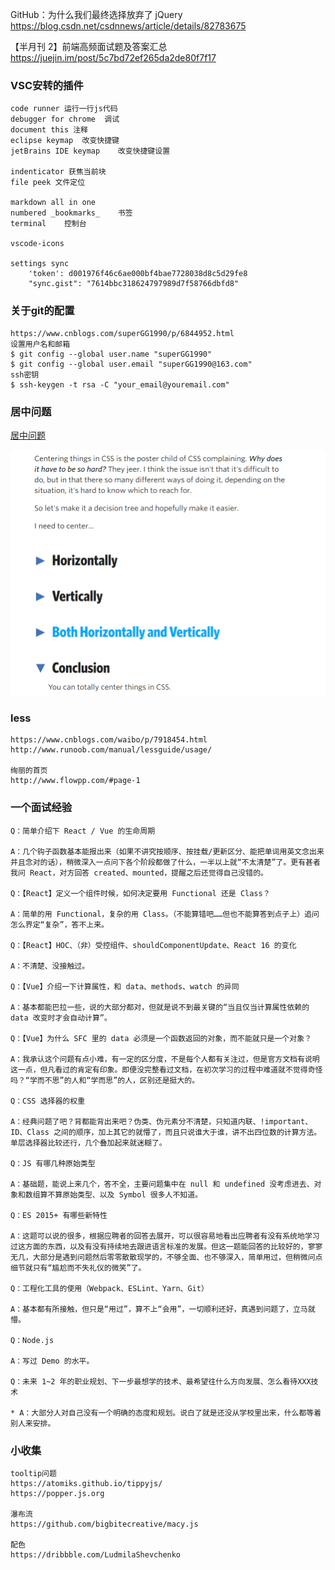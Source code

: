 
GitHub：为什么我们最终选择放弃了 jQuery 
https://blog.csdn.net/csdnnews/article/details/82783675

【半月刊 2】前端高频面试题及答案汇总
https://juejin.im/post/5c7bd72ef265da2de80f7f17

### VSC安转的插件
    code runner 运行一行js代码
    debugger for chrome  调试
    document this 注释
    eclipse keymap  改变快捷键
    jetBrains IDE keymap    改变快捷键设置

    indenticator 获焦当前块
    file peek 文件定位

    markdown all in one 
    numbered _bookmarks_    书签
    terminal    控制台
    
    vscode-icons

    settings sync
        'token': d001976f46c6ae000bf4bae7728038d8c5d29fe8
        "sync.gist": "7614bbc318624797989d7f58766dbfd8"

### 关于git的配置
    https://www.cnblogs.com/superGG1990/p/6844952.html
    设置用户名和邮箱
    $ git config --global user.name "superGG1990"
    $ git config --global user.email "superGG1990@163.com"
    ssh密钥
    $ ssh-keygen -t rsa -C "your_email@youremail.com"

### 居中问题
[居中问题](https://css-tricks.com/centering-css-complete-guide/)    

![](images/2018-12-19-17-49-37.png)


### less
    https://www.cnblogs.com/waibo/p/7918454.html
    http://www.runoob.com/manual/lessguide/usage/

    绚丽的首页
    http://www.flowpp.com/#page-1


### 一个面试经验
    Q：简单介绍下 React / Vue 的生命周期

    A：几个钩子函数基本能报出来（如果不讲究按顺序、按挂载/更新区分、能把单词用英文念出来并且念对的话），稍微深入一点问下各个阶段都做了什么，一半以上就“不太清楚”了。更有甚者我问 React，对方回答 created、mounted，提醒之后还觉得自己没错的。

    Q：【React】定义一个组件时候，如何决定要用 Functional 还是 Class？

    A：简单的用 Functional，复杂的用 Class。（不能算错吧……但也不能算答到点子上）追问怎么界定“复杂”，答不上来。

    Q：【React】HOC、（非）受控组件、shouldComponentUpdate、React 16 的变化

    A：不清楚、没接触过。

    Q：【Vue】介绍一下计算属性，和 data、methods、watch 的异同

    A：基本都能巴拉一些，说的大部分都对，但就是说不到最关键的“当且仅当计算属性依赖的 data 改变时才会自动计算”。

    Q：【Vue】为什么 SFC 里的 data 必须是一个函数返回的对象，而不能就只是一个对象？

    A：我承认这个问题有点小难，有一定的区分度，不是每个人都有关注过，但是官方文档有说明这一点，但凡看过的肯定有印象。即便没完整看过文档，在初次学习的过程中难道就不觉得奇怪吗？“学而不思”的人和“学而思”的人，区别还是挺大的。

    Q：CSS 选择器的权重

    A：经典问题了吧？背都能背出来吧？伪类、伪元素分不清楚，只知道内联、!important、ID、Class 之间的顺序，加上其它的就懵了，而且只说谁大于谁，讲不出四位数的计算方法。单层选择器比较还行，几个叠加起来就迷糊了。

    Q：JS 有哪几种原始类型

    A：基础题，能说上来几个，答不全，主要问题集中在 null 和 undefined 没考虑进去、对象和数组算不算原始类型、以及 Symbol 很多人不知道。

    Q：ES 2015+ 有哪些新特性

    A：这题可以说的很多，根据应聘者的回答去展开，可以很容易地看出应聘者有没有系统地学习过这方面的东西，以及有没有持续地去跟进语言标准的发展。但这一题能回答的比较好的，寥寥无几，大部分是遇到问题然后零零散散现学的，不够全面、也不够深入，简单用过，但稍微问点细节就只有“尴尬而不失礼仪的微笑”了。

    Q：工程化工具的使用（Webpack、ESLint、Yarn、Git）

    A：基本都有所接触，但只是“用过”，算不上“会用”，一切顺利还好，真遇到问题了，立马就懵。

    Q：Node.js

    A：写过 Demo 的水平。

    Q：未来 1~2 年的职业规划、下一步最想学的技术、最希望往什么方向发展、怎么看待XXX技术

    * A：大部分人对自己没有一个明确的态度和规划。说白了就是还没从学校里出来，什么都等着别人来安排。


### 小收集
    tooltip问题
    https://atomiks.github.io/tippyjs/
    https://popper.js.org

    瀑布流
    https://github.com/bigbitecreative/macy.js

    配色
    https://dribbble.com/LudmilaShevchenko
    